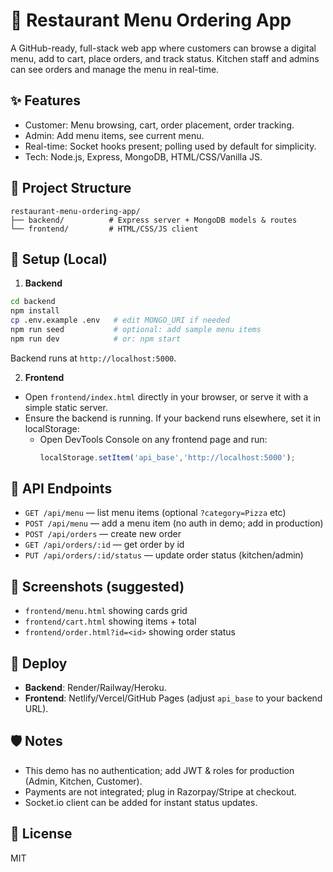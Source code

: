 # 🍔 Restaurant Menu Ordering App

A GitHub-ready, full-stack web app where customers can browse a digital menu, add to cart, place orders, and track status. 
Kitchen staff and admins can see orders and manage the menu in real-time.

## ✨ Features
- Customer: Menu browsing, cart, order placement, order tracking.
- Admin: Add menu items, see current menu.
- Real-time: Socket hooks present; polling used by default for simplicity.
- Tech: Node.js, Express, MongoDB, HTML/CSS/Vanilla JS.

## 🧱 Project Structure
```
restaurant-menu-ordering-app/
├── backend/          # Express server + MongoDB models & routes
└── frontend/         # HTML/CSS/JS client
```

## 🔧 Setup (Local)
1) **Backend**
```bash
cd backend
npm install
cp .env.example .env   # edit MONGO_URI if needed
npm run seed           # optional: add sample menu items
npm run dev            # or: npm start
```
Backend runs at `http://localhost:5000`.

2) **Frontend**
- Open `frontend/index.html` directly in your browser, or serve it with a simple static server.
- Ensure the backend is running. If your backend runs elsewhere, set it in localStorage:
  - Open DevTools Console on any frontend page and run:
    ```js
    localStorage.setItem('api_base','http://localhost:5000');
    ```

## 🧪 API Endpoints
- `GET /api/menu` — list menu items (optional `?category=Pizza` etc)
- `POST /api/menu` — add a menu item (no auth in demo; add in production)
- `POST /api/orders` — create new order
- `GET /api/orders/:id` — get order by id
- `PUT /api/orders/:id/status` — update order status (kitchen/admin)

## 📸 Screenshots (suggested)
- `frontend/menu.html` showing cards grid
- `frontend/cart.html` showing items + total
- `frontend/order.html?id=<id>` showing order status

## 🚀 Deploy
- **Backend**: Render/Railway/Heroku.
- **Frontend**: Netlify/Vercel/GitHub Pages (adjust `api_base` to your backend URL).

## 🛡️ Notes
- This demo has no authentication; add JWT & roles for production (Admin, Kitchen, Customer).
- Payments are not integrated; plug in Razorpay/Stripe at checkout.
- Socket.io client can be added for instant status updates.

## 📝 License
MIT
